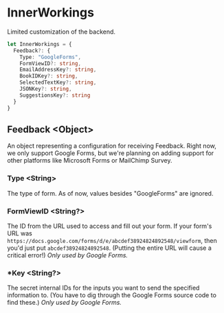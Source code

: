 # InnerWorkings
Limited customization of the backend.
```ts
let InnerWorkings = {
  Feedback?: {
    Type: "GoogleForms",
    FormViewID?: string,
    EmailAddressKey?: string,
    BookIDKey?: string,
    SelectedTextKey?: string,
    JSONKey?: string,
    SuggestionsKey?: string
  }
}
```
## Feedback &lt;Object&gt;
An object representing a configuration for receiving Feedback. Right now, we only support Google Forms, but we're planning on adding support for other platforms like Microsoft Forms or MailChimp Survey.

### Type &lt;String&gt;
The type of form. As of now, values besides "GoogleForms" are ignored.

### FormViewID &lt;String?&gt;
The ID from the URL used to access and  fill out your form. If your form's URL was `https://docs.google.com/forms/d/e/abcdef38924824892548/viewform`, then you'd just put `abcdef38924824892548`. (Putting the entire URL will cause a critical error!) *Only used by Google Forms.*

### \*Key &lt;String?&gt;
The secret internal IDs for the inputs you want to send the specified information to. (You have to dig through the Google Forms source code to find these.) *Only used by Google Forms.*
